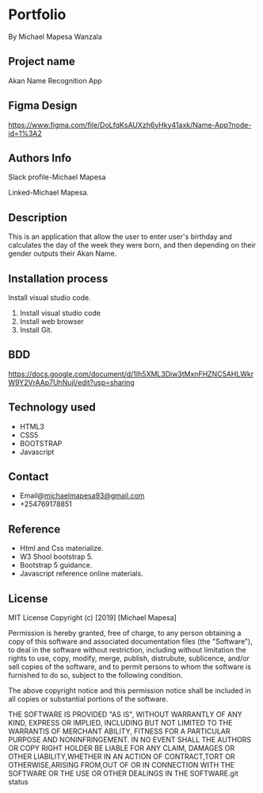 # Portfolio
By Michael Mapesa Wanzala

## Project name

Akan Name Recognition App

## Figma Design

https://www.figma.com/file/DoLfqKsAUXzh6yHky41axk/Name-App?node-id=1%3A2

## Authors Info

Slack profile-Michael Mapesa

Linked-Michael Mapesa.


## Description

 This is an application that allow the user to enter user's birthday and calculates the day of 
 the week they were born, and then depending on their gender outputs their Akan Name. 

## Installation process

 Install visual studio code.

1. Install visual studio code
2. Install  web browser
3. Install Git.

## BDD

 https://docs.google.com/document/d/1Ih5XML3Diw3tMxnFHZNC5AHLWkrW9Y2VrAAp7UhNujI/edit?usp=sharing

## Technology used

 * HTML3
 * CSS5
 * BOOTSTRAP
 * Javascript

 ## Contact

 * Email@michaelmapesa93@gmail.com
 * +254769178851

## Reference

* Html and Css materialize.
* W3 Shool bootstrap 5.
* Bootstrap 5 guidance.
* Javascript reference online materials. 

## License

MIT License
Copyright (c) [2019] [Michael Mapesa]

Permission is hereby granted, free of charge, to any person obtaining a copy of this software and associated documentation files (the "Software"), to deal in the software without restriction, including without limitation the rights to use, copy, modify, merge, publish, distrubute, sublicence, and/or sell copies of the software, and to permit persons to whom the software is furnished to do so, subject to the following condition.

The above copyright notice and this permission notice shall be included in all copies or substantial portions of the software.

THE SOFTWARE IS PROVIDED "AS IS", WITHOUT WARRANTLY OF ANY KIND, EXPRESS OR IMPLIED, INCLUDING BUT NOT LIMITED TO THE WARRANTIS OF MERCHANT ABILITY, FITNESS FOR A PARTICULAR PURPOSE AND NONINFRINGEMENT. IN NO EVENT SHALL THE AUTHORS OR COPY RIGHT HOLDER BE LIABLE FOR ANY CLAIM, DAMAGES OR OTHER LIABILITY,WHETHER IN AN ACTION OF CONTRACT,TORT OR OTHERWISE,ARISING FROM,OUT OF OR IN CONNECTION WITH THE SOFTWARE OR THE USE OR OTHER DEALINGS IN THE SOFTWARE.git status



